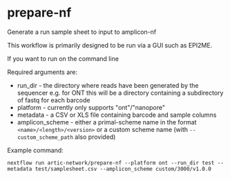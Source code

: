 # prepare-nf
Generate a run sample sheet to input to amplicon-nf

This workflow is primarily designed to be run via a GUI such as EPI2ME.

If you want to run on the command line

Required arguments are:
- run_dir - the directory where reads have been generated by the sequencer e.g. for ONT this will be a directory containing a subdirectory of fastq for each barcode
- platform - currently only supports "ont"/"nanopore"
- metadata - a CSV or XLS file containing barcode and sample columns
- amplicon_scheme - either a primal-scheme name in the format `<name>/<length>/<version>` or a custom scheme name (with `--custom_scheme_path` also provided)

Example command:
```
nextflow run artic-network/prepare-nf --platform ont --run_dir test --metadata test/samplesheet.csv --amplicon_scheme custom/3000/v1.0.0
```
